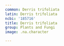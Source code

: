 ```yaml
---
common: Derris trifoliata
latin: Derris trifoliata
ncbi: '185716'
title: Derris trifoliata
group: Plants and Fungi
image: .na.character

---
```

